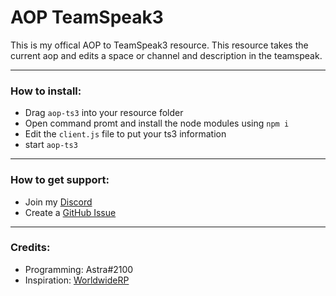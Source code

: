 # AOP TeamSpeak3
This is my offical AOP to TeamSpeak3 resource. This resource takes the current aop and edits a space or channel and description in the teamspeak. 

---

### How to install:

- Drag `aop-ts3` into your resource folder
- Open command promt and install the node modules using `npm i`
- Edit the `client.js` file to put your ts3 information
- start `aop-ts3`

---

### How to get support:
- Join my [Discord](https://discord.gg/EqEcKzNkDB)
- Create a [GitHub Issue](https://github.com/AstraWrld/aop-ts3/issues)
---

### Credits:

- Programming: Astra#2100
- Inspiration: [WorldwideRP](https://wwrp.io)
